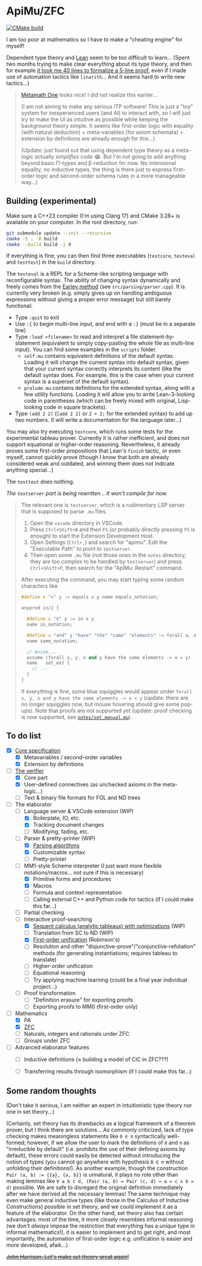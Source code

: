 # ApiMu/ZFC

[![CMake build](https://github.com/bridgekat/apimu/actions/workflows/cmake-build.yml/badge.svg)](https://github.com/bridgekat/apimu/actions/workflows/cmake-build.yml)

I am too poor at mathematics so I have to make a "cheating engine" for myself!

Dependent type theory and [Lean](https://leanprover.github.io/) seem to be too difficult to learn... (Spent two months trying to make clear everything about its type theory, and then for example [it took me 40 lines to formalize a 5-line proof](https://github.com/bridgekat/lean-notes/blob/e8a9df5fff3feea2c5cc2d0112c101dd8d68f80c/src/2_analysis/1_the_real_and_complex_number_systems.lean#L448), even if I made use of automation tactics like `linarith`... And it seems hard to write new tactics...)

> [Metamath One](https://github.com/digama0/mm0/blob/master/mm0-hs/mm1.md) looks nice! I did not realize this earlier...
>
> (I am not aiming to make any serious ITP software! This is just a "toy" system for inexperienced users (and AI) to interact with, so I will just try to make the UI as intuitive as possible while keeping the background theory simple. It seems like first-order logic with equality (with natural deduction) + meta-variables (for axiom schemata) + extension by definitions are already enough for this...)
>
> (Update: just found out that using dependent type theory as a meta-logic actually *simplifies* code 😂. But I'm not going to add anything beyond basic Π-types and β-reduction for now. No intensional equality, no inductive types, the thing is there just to express first-order logic and second-order schema rules in a more manageable way...)


## Building (experimental)

Make sure a C++23 compiler (I'm using Clang 17) and CMake 3.28+ is available on your computer. In the root directory, run:

```sh
git submodule update --init --recursive
cmake -S . -B build
cmake --build build -j 4
```

If everything is fine, you can then find three executables (`testcore`, `testeval` and `testtest`) in the `build` directory.

The `testeval` is a REPL for a Scheme-like scripting language with reconfigurable syntax. The ability of changing syntax dynamically and freely comes from the [Earley method](https://en.wikipedia.org/wiki/Earley_parser) (see `src/parsing/parser.cpp`). It is currently very broken (e.g. simply gives up on handling ambiguous expressions without giving a proper error message) but still barely functional:

- Type `:quit` to exit
- Use `:{` to begin multi-line input, and end with a `:}` (must be in a separate line)
- Type `:load <filename>` to read and interpret a file statement-by-statement (equivalent to simply copy-pasting the whole file as multi-line input). You can find some examples in the `scripts` folder. 
  - `self.mu` contains equivalent definitions of the default syntax. Loading it will change the current syntax into default syntax, given that your current syntax correctly interprets its content (like the default syntax does. For example, this is the case when your current syntax is a superset of the default syntax).
  - `prelude.mu` contains definitions for the extended syntax, along with a few utility functions. Loading it will allow you to write Lean-3-looking code in parentheses (which can be freely mixed with original, Lisp-looking code in square brackets).
- Type `(add 2 2)` (`[add 2 2]` or `2 + 2;` for the extended syntax) to add up two numbers. (I will write a documentation for the language later...)

You may also try executing `testcore`, which runs some tests for the experimental tableau prover. Currently it is rather inefficient, and does not support equational or higher-order reasoning. Nevertheless, it already proves some first-order propositions that Lean's `finish` tactic, or even myself, cannot quickly prove (though I know that both are already considered weak and outdated, and winning them does not indicate anything special...)

The `testtest` does nothing.

*The `testserver` part is being rewritten... It won't compile for now.*

> The relevant one is `testserver`, which is a rudimentary LSP server that is supposed to parse `.mu` files.
>
> 1. Open the `vscode` directory in VSCode.
> 2. Press `Ctrl+Shift+B` and then `F5` (or probably directly pressing `F5` is enough) to start the Extension Development Host.
> 3. Open Settings (`Ctrl+,`) and search for "apimu". Edit the "Executable Path" to point to `testserver`.
> 4. Then open some `.mu` file (not those ones in the `notes` directory, they are too complex to be handled by `testserver`) and press `Ctrl+Shift+P`, then search for the "ApiMu: Restart" command.
>
> After executing the command, you may start typing some random characters like
>
> ```c++
> #define x "=" y := equals x y name equals_notation;
>
> anypred in/2 {
>
>   #define x "∈" y := in x y
>   name in_notation;
>
>   #define x "and" y "have" "the" "same" "elements" := forall a, a ∈ x <-> a ∈ y
>   name same_notation;
>
>   // Axiom...
>   assume (forall x, y, x and y have the same elements -> x = y)
>   name   set_ext {
>     // ...
>   }
> }
> ```
>
> If everything is fine, some blue squiggles would appear under `forall x, y, x and y have the same elements -> x = y` (update: there are no longer squiggles now, but mouse hovering should give some pop-ups). Note that proofs are not supported yet (update: proof checking is now supported, see [`notes/set_manual.mu`](notes/set_manual.mu)).


## To do list

- [x] [Core specification](notes/design.md)
  - [x] Metavariables / second-order variables
  - [x] Extension by definitions
- [ ] [The verifier](src/core/)
  - [x] Core part
  - [x] User-defined connectives (as unchecked axioms in the meta-logic...)
  - [ ] Text & binary file formats for FOL and ND trees
- [ ] The elaborator
  - [ ] Language server & VSCode extension (WIP)
    - [x] Boilerplate, IO, etc.
    - [x] Tracking document changes
    - [ ] Modifying, fading, etc.
  - [ ] Parser & pretty-printer (WIP)
    - [x] [Parsing algorithms](src/parsing/)
    - [x] Customizable syntax
    - [ ] Pretty-printer
  - [ ] MM1-style Scheme interpreter (I just want more flexible notations/macros... not sure if this is necessary)
    - [x] Primitive forms and procedures
    - [x] Macros
    - [ ] Formula and context representation
    - [ ] Calling external C++ and Python code for tactics (if I could make this far...)
  - [ ] Partial checking
  - [ ] Interactive proof-searching
    - [x] [Sequent calculus (analytic tableaux) with optimizations](src/elab/tableau.hpp) (WIP)
    - [ ] Translation from SC to ND (WIP)
    - [x] [First-order unification](src/elab/procs.hpp) (Robinson's)
    - [ ] Resolution and other "disjunctive-prove"/"conjunctive-refutation" methods (for generating instantiations; requires tableau to translate)
    - [ ] Higher-order unification
    - [ ] Equational reasoning
    - [ ] Try applying machine learning (could be a final year individual project...)
  - [ ] Proof transformation
    - [ ] "Definition erasure" for exporting proofs
    - [ ] Exporting proofs to MM0 (first-order only)
- [ ] Mathematics
  - [x] PA
  - [x] [ZFC](notes/set_manual.mu)
  - [ ] Naturals, integers and rationals under ZFC
  - [ ] Groups under ZFC
- [ ] Advanced elaborator features
  - [ ] Inductive definitions (≈ building a model of CIC in ZFC???)
  - [ ] Transferring results through isomorphism (if I could make this far...)


## Some random thoughts

(Don't take it serious, I am neither an expert in intuitionistic type theory nor one in set theory...)

(Certainly, set theory has its drawbacks as a logical framework of a theorem prover, but I think there are solutions... As commonly criticized, lack of type checking makes meaningless statements like `0 ∈ π` syntactically well-formed; however, if we allow the user to mark the definitions of `0` and `π` as "irreducible by default" (i.e. prohibits the use of their defining axioms by default), these errors could easily be detected without introducing the notion of types (you cannot go anywhere with hypothesis `0 ∈ π` without unfolding their definitions!). As another example, though the construction `Pair (a, b) := {{a}, {a, b}}` is unnatural, it plays no role other than making lemmas like `∀ a b c d, (Pair (a, b) = Pair (c, d) ↔ a = c ∧ b = d)` possible. We are safe to disregard the original definition immediately after we have derived all the necessary lemmas! The same technique may even make general inductive types (like those in the Calculus of Inductive Constructions) possible in set theory, and we could implement it as a feature of the elaborator. On the other hand, set theory also has certain advantages: most of the time, it more closely resembles informal reasoning (we don't *always* impose the restriction that everything has a *unique* type in informal mathematics!), it is easier to implement and to get right, and most importantly, the automation of first-order logic e.g. unification is easier and more developed, afaik...)

[~~John Harrison: Let's make set theory great again!~~](http://aitp-conference.org/2018/slides/JH.pdf)

